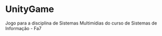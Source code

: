 # UnityGame
Jogo para a disciplina de Sistemas Multimídias do curso de Sistemas de Informação - Fa7
